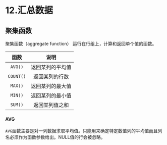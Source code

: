 # 12.汇总数据

## 聚集函数
聚集函数（aggregate function） 运行在行组上，计算和返回单个值的函数。

|   函数    |       说明       |
|:---------:|:----------------:|
|  `AVG()`  | 返回某列的平均值 |
| `COUNT()` |  返回某列的行数  |
|  `MAX()`  | 返回某列的最大值 |
|  `MIN()`  | 返回某列的最小值 |
|  `SUM()`  |  返回某列值之和  |

#### AVG
`AVG`函数主要是对一列数据求取平均值。只能用来确定特定数值列的平均值而且列名必须作为函数参数给出。NULL值的行会被忽略。
